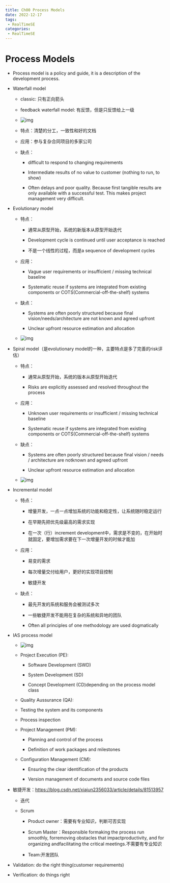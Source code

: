 ```yaml
---
title: Ch00 Process Models
date: 2022-12-17
tags:
 - RealTimeSE
categories:
 - RealTimeSE
---
```


# Process Models

- Process model is a policy and guide, it is a description of the development process.

- Waterfall model

  - classic: 只有正向箭头

  - feedback waterfall model: 有反馈，但是只反馈给上一级

  - ![img](https://api2.mubu.com/v3/document_image/2363ff85-8360-4ab2-bbd5-ee5a3671cb83-14899999.jpg)

  - 特点：清楚的分工，一致性和好的文档

  - 应用：参与复杂合同项目的多家公司

  - 缺点：

    - difficult to respond to changing requirements   

    - Intermediate results of no value to customer (nothing to run, to show)

    - Often delays and poor quality. Because first tangible results are only available with a successful test. This makes project management very difficult. 

- Evolutionary model

  - 特点：

    - 通常从原型开始，系统的新版本从原型开始迭代

    - Development cycle is continued until user acceptance is reached

    - 不是一个线性的过程，而是a sequence of development cycles

  - 应用：

    - Vague user requirements or insufficient / missing technical baseline

    - Systematic reuse if systems are integrated from existing components or COTS(Commercial-off-the-shelf) systems

  - 缺点：

    - Systems are often poorly structured because final vision/needs/architecture are not known and agreed upfront

    - Unclear upfront resource estimation and allocation

  - ![img](https://api2.mubu.com/v3/document_image/7f6c01cf-25f6-451f-b3c0-31da1ad53d39-14899999.jpg)

- Spiral model（是evolutionary model的一种，主要特点是多了完善的risk评估）

  - 特点：

    - 通常从原型开始，系统的版本从原型开始迭代

    - Risks are explicitly assessed and resolved throughout the process

  - 应用：

    - Unknown user requirements or insufficient / missing technical baseline

    - Systematic reuse if systems are integrated from existing components or COTS(Commercial-off-the-shelf) systems

  - 缺点：

    - Systems are often poorly structured because final vision / needs / architecture are notknown and agreed upfront

    - Unclear upfront resource estimation and allocation

  - ![img](https://api2.mubu.com/v3/document_image/00887c2e-55bf-4d5b-b9eb-aabd5a8f8e4f-14899999.jpg)

- Incremental model

  - 特点：

    - 增量开发，一点一点增加系统的功能和稳定性，让系统随时稳定运行

    - 在早期先把优先级最高的需求实现

    - 在一次（行）increment development中，需求是不变的，在开始时就固定，要增加需求要在下一次增量开发的时候才能加

  - 应用：

    - 易变的需求

    - 每次增量交付给用户，更好的实现项目控制

    - 敏捷开发

  - 缺点：

    - 最先开发的系统和服务会被测试多次

    - 一些敏捷开发不能用在复杂的系统和异地的团队

    - Often all principles of one methodology are used dogmatically

- IAS process model

  - ![img](https://api2.mubu.com/v3/document_image/101925e9-cb4e-47cf-8cec-50524ce44f8d-14899999.jpg)

  - Project Execution (PE):

    -  Software Development (SWD)

    - System Development (SD)

    - Concept Development (CD)depending on the process model class

  -  Quality Aussurance (QA): 

    - Testing the system and its components

    - Process inspection

  - Project Management (PM): 

    - Planning and control of the process

    - Definition of work packages and milestones

  - Configuration Management (CM):

    - Ensuring the clear identification of the products

    - Version management of documents and source code files

- 敏捷开发：https://blog.csdn.net/xiajun2356033/article/details/81513957

  - 迭代

  - Scrum

    - Product owner：需要有专业知识，判断可否实现

    - Scrum Master：Responsible formaking the process run smoothly, forremoving obstacles that impactproductivity, and for organizing andfacilitating the critical meetings.不需要有专业知识

    - Team:开发团队

- Validation: do the right thing(customer requirements)

- Verification: do things right